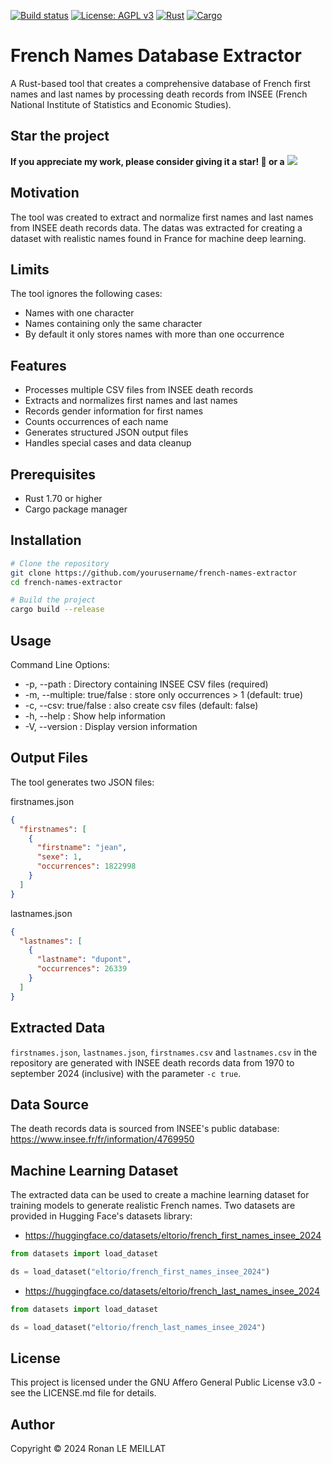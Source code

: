 [![Build status](https://github.com/sctg-development/french-names-extractor/actions/workflows/build_and_release.yaml/badge.svg)](https://github.com/sctg-development/french-names-extractor/actions/workflows/build_and_release.yaml)
  [![License: AGPL v3](https://img.shields.io/badge/License-AGPL%20v3-blue.svg)](https://www.gnu.org/licenses/agpl-3.0)
  [![Rust](https://img.shields.io/badge/Rust-1.70%2B-blue.svg)](https://www.rust-lang.org)
  [![Cargo](https://img.shields.io/badge/Cargo-1.70%2B-blue.svg)](https://doc.rust-lang.org/cargo/)

# French Names Database Extractor

A Rust-based tool that creates a comprehensive database of French first names and last names by processing death records from INSEE (French National Institute of Statistics and Economic Studies).

## Star the project

**If you appreciate my work, please consider giving it a star! 🤩 or a** [![](https://img.shields.io/static/v1?label=Sponsor&message=%E2%9D%A4&logo=GitHub&color=%23fe8e86)](https://github.com/sponsors/sctg-development)

## Motivation

The tool was created to extract and normalize first names and last names from INSEE death records data. The datas was extracted for creating a dataset with realistic names found in France for machine deep learning.

## Limits

The tool ignores the following cases:

- Names with one character
- Names containing only the same character
- By default it only stores names with more than one occurrence

## Features

- Processes multiple CSV files from INSEE death records
- Extracts and normalizes first names and last names
- Records gender information for first names
- Counts occurrences of each name
- Generates structured JSON output files
- Handles special cases and data cleanup

## Prerequisites

- Rust 1.70 or higher
- Cargo package manager

## Installation

```bash
# Clone the repository
git clone https://github.com/yourusername/french-names-extractor
cd french-names-extractor

# Build the project
cargo build --release
```

## Usage

Command Line Options:  

- -p, --path : Directory containing INSEE CSV files (required)  
- -m, --multiple: true/false : store only occurrences > 1 (default: true)
- -c, --csv: true/false : also create csv files (default: false)
- -h, --help : Show help information  
- -V, --version : Display version information  

## Output Files

The tool generates two JSON files:

firstnames.json

```json
{
  "firstnames": [
    {
      "firstname": "jean",
      "sexe": 1,
      "occurrences": 1822998
    }
  ]
}
```

lastnames.json

```json
{
  "lastnames": [
    {
      "lastname": "dupont",
      "occurrences": 26339
    }
  ]
}
```

## Extracted Data

`firstnames.json`, `lastnames.json`, `firstnames.csv` and `lastnames.csv` in the repository are generated with INSEE death records data from 1970 to september 2024 (inclusive) with the parameter `-c true`.

## Data Source

The death records data is sourced from INSEE's public database: <https://www.insee.fr/fr/information/4769950>

## Machine Learning Dataset

The extracted data can be used to create a machine learning dataset for training models to generate realistic French names.
Two datasets are provided in Hugging Face's datasets library:

- https://huggingface.co/datasets/eltorio/french_first_names_insee_2024
```python
from datasets import load_dataset

ds = load_dataset("eltorio/french_first_names_insee_2024")
```

- https://huggingface.co/datasets/eltorio/french_last_names_insee_2024  
  
```python
from datasets import load_dataset

ds = load_dataset("eltorio/french_last_names_insee_2024")
```

## License

This project is licensed under the GNU Affero General Public License v3.0 - see the LICENSE.md file for details.

## Author

Copyright © 2024 Ronan LE MEILLAT
